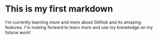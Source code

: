 # This is my first markdown

I'm currently learning more and more about GitHub and its amazing features. I'm looking forward to learn more and use my knowledge on my futurw work!
